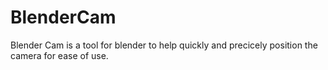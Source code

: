 # BlenderCam

Blender Cam is a tool for blender to help quickly and precicely position the camera for ease of use.